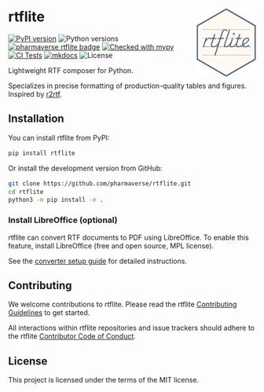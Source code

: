 # rtflite <img src="https://github.com/pharmaverse/rtflite/raw/main/docs/assets/logo.png" align="right" width="120" />

[![PyPI version](https://img.shields.io/pypi/v/rtflite)](https://pypi.org/project/rtflite/)
![Python versions](https://img.shields.io/pypi/pyversions/rtflite)
[![pharmaverse rtflite badge](http://pharmaverse.org/shields/rtflite.svg)](https://pharmaverse.org)
[![Checked with mypy](https://www.mypy-lang.org/static/mypy_badge.svg)](https://mypy-lang.org/)
[![CI Tests](https://github.com/pharmaverse/rtflite/actions/workflows/ci-tests.yml/badge.svg)](https://github.com/pharmaverse/rtflite/actions/workflows/ci-tests.yml)
[![mkdocs](https://github.com/pharmaverse/rtflite/actions/workflows/mkdocs.yml/badge.svg)](https://pharmaverse.github.io/rtflite/)
![License](https://img.shields.io/pypi/l/rtflite)

Lightweight RTF composer for Python.

Specializes in precise formatting of production-quality tables and figures. Inspired by [r2rtf](https://merck.github.io/r2rtf/).

## Installation

You can install rtflite from PyPI:

```bash
pip install rtflite
```

Or install the development version from GitHub:

```bash
git clone https://github.com/pharmaverse/rtflite.git
cd rtflite
python3 -m pip install -e .
```

### Install LibreOffice (optional)

rtflite can convert RTF documents to PDF using LibreOffice.
To enable this feature, install LibreOffice (free and open source, MPL license).

See the [converter setup
guide](https://pharmaverse.github.io/rtflite/articles/converter-setup/)
for detailed instructions.

## Contributing

We welcome contributions to rtflite. Please read the rtflite
[Contributing Guidelines](https://pharmaverse.github.io/rtflite/contributing/)
to get started.

All interactions within rtflite repositories and issue trackers should adhere to
the rtflite [Contributor Code of Conduct](https://github.com/pharmaverse/rtflite/blob/main/CODE_OF_CONDUCT.md).

## License

This project is licensed under the terms of the MIT license.
